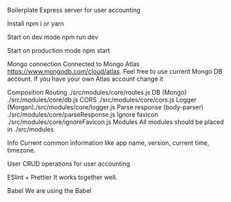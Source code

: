 Boilerplate Express server for user accounting

Install
npm i or yarn

Start on dev mode
npm run dev

Start on production mode
npm start

Mongo connection
Connected to Mongo Atlas https://www.mongodb.com/cloud/atlas. Feel free to use current Mongo DB account. If you have your own Atlas account change it

Composition
Routing ./src/modules/core/routes.js
DB (Mongo) ./src/modules/core/db.js
CORS ./src/modules/core/cors.js
Logger (Morgan)./src/modules/core/logger.js
Parse response (body-parser) ./src/modules/core/parseResponse.js
Ignore favicon ./src/modules/core/ignoreFavicon.js
Modules
All modules should be placed in ./src/modules

Info
Current common information like app name, version, current time, timezone.

User
CRUD operations for user accounting

ESlint + Prettier
It works together well.

Babel
We are using the Babel

